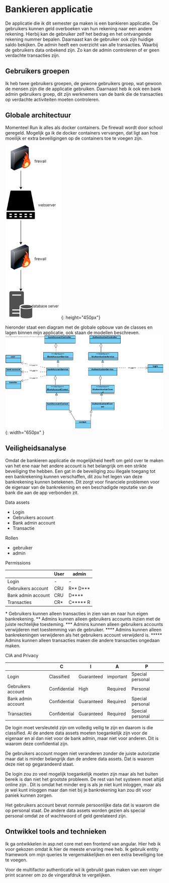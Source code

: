 # Bankieren applicatie

De applicatie die ik dit semester ga maken is een bankieren applicatie. De gebruikers kunnen geld overboeken van hun rekening naar een andere rekening. Hierbij kan de gebruiker zelf het bedrag en het ontvangende rekening nummer bepalen. Daarnaast kan de gebruiker ook zijn huidige saldo bekijken. De admin heeft een overzicht van alle transacties. Waarbij de gebruikers data onbekend zijn. Zo kan de admin controleren of er geen verdachte transacties zijn.

## Gebruikers groepen

Ik heb twee gebruikers groepen, de gewone gebruikers groep, wat gewoon de mensen zijn die de applicatie gebruiken. Daarnaast heb ik ook een bank admin gebruikers groep, dit zijn werknemers van de bank die de transacties op verdachte activiteiten moeten controleren.

## Globale architectuur

Momenteel Run ik alles als docker containers. De firewall wordt door school geregeld. Mogelijk ga ik de docker containers vervangen, dat ligt aan hoe moeilijk er extra beveiligingen op de containers toe te voegen zijn.

![netwerk schets](../images/netwerkDiagram.jpg ){: height="450px"}

hieronder staat een diagram met de globale opbouw van de classes en lagen binnen mijn applicatie, ook staan de modellen beschreven.
![globale architectuur](../images/generalArchitecture.jpg ){: width="650px" }

## Veiligheidsanalyse

Omdat de bankieren applicatie de mogelijkheid heeft om geld over te maken van het ene naar het andere account is het belangrijk om een strikte beveiliging the hebben. Een gat in de beveiliging zou illegale toegang tot een bankrekening kunnen verschaffen, dit zou het legen van deze bankrekening kunnen betekenen. Dit zorgt voor financiele problemen voor de eigenaar van de bankrekening en een beschadigde reputatie van de bank die aan de app verbonden zit.

Data assets

* Login
* Gebruikers account
* Bank admin account
* Transactie

Rollen

* gebruiker
* admin

Permissions

|                    | User  | admin          |
| ------------------ | ----- | -------------- |
| Login              |  -    |      -         |
| Gebruikers account | CRU   | R\*\* D\*\*\*  |
| Bank admin account | CRU   | D\*\*\*\*      |
| Transacties        | CR\*  | C\*\*\*\*\* R  |

\* Gebruikers kunnen alleen transacties in zien van en naar hun eigen bankrekening.
\*\* Admins kunnen alleen gebruikers accounts inzien met de juiste rechtelijke toesteming.
\*\*\* Admins kunnen alleen gebruikers accounts verwijderen met toestemming van de gebruiker.
\*\*\*\* Admins kunnen alleen bankrekeningen verwijderen als het gebruikers account verwijderd is.
\*\*\*\*\* Admins kunnen alleen transacties maken die andere transacties ongedaan maken.

CIA and Privacy

|                    |     C        |  I         |     A     |         P        |
| ------------------ | ------------ | ---------- | --------- | ---------------- |
| Login              | Classified   | Guaranteed | important | Special personal |
| Gebruikers account | Confidential | High       | Required  | Personal         |
| Bank admin account | Confidential | Guaranteed | Required  | Special personal |
| Transacties        | Confidential | Guaranteed | Required  | Special personal |

De login moet versleuteld zijn om volledig veilig te zijn en daarom is die classified. Al de andere data assets moeten toegankelijk zijn voor de eigenaar en al dan niet voor de bank admin, maar niet voor anderen. Dit is waarom deze confidential zijn.

De gebruikers account mogen niet veranderen zonder de juiste autorizatie maar dat is minder belangrijk dan de andere data assets. Dat is waarom deze niet op gegarandeerd staat.

De login zou zo veel mogelijk toegankelijk moeten zijn maar als het buiten bereik is dan niet het grootste probleem. De rest van het systeem moet altijd online zijn . Dit is omdat het minder erg is als je niet kunt inloggen, maar als je wel kunt inloggen maar dan niet bij je bankrekening kan zou dit voor paniek kunnen zorgen.

Het gebruikers account bevat normale persoonlijke data dat is waarom die op personal staat. De andere data assets worden gezien als special personal omdat ze of wachtwoord of geld gerelateerd zijn.

## Ontwikkel tools and technieken

Ik ga ontwikkelen in asp.net core met een frontend van angular. Hier heb ik voor gekozen omdat ik hier de meeste ervaring mee heb. Ik gebruik entity framework om mijn queries te vergemakkelijken en een extra beveiliging toe te voegen.

Voor de multifactor authenticatie wil ik gebruikt gaan maken van een vinger print scanner om zo de vingerafdruk te vergelijken.
